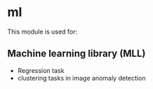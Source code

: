 # ml
This module is used for: 
## Machine learning library (MLL)
 - Regression task 
 - clustering tasks in image anomaly detection 
 